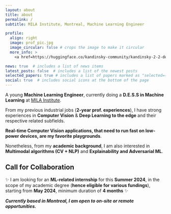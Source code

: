```yaml
---
layout: about
title: about
permalink: /
subtitle: MILA Institute, Montreal, Machine Learning Engineer

profile:
  align: right
  image: prof_pic.jpg
  image_circular: false # crops the image to make it circular
  more_info: >
    <a href=https://huggingface.co/kandinsky-community/kandinsky-2-2-decoder><u>AI-Generated</u></a> picture based on me.

news: true  # includes a list of news items
latest_posts: false  # includes a list of the newest posts
selected_papers: true # includes a list of papers marked as "selected={true}"
social: true  # includes social icons at the bottom of the page
---
```


A young **Machine Learning Engineer**, currently doing a **D.E.S.S in Machine Learning** at [MILA Institute](https://mila.quebec/en/professional-programs/).

From my previous industrial jobs (**2-year prof. experiences**), I have strong experiences in **Computer Vision** & **Deep Learning to the edge** and their respective related subfields.

**Real-time Computer Vision applications, that need to run fast on low-power devices, are my favorite playgrounds**.

Nonetheless, from my **academic background**, I am also interested in **Multimodal algorithms (CV + NLP)** and **Explainability and Adversarial ML**.

## Call for Collaboration

:sparkles: I am looking for an **ML-related internship** for this **Summer 2024**, in the scope of my academic degree (**hence eligible for various fundings**), starting from **May 2024**, minimum duration of **4 months** :sparkles:

***Currently based in Montreal, I am open to on-site or remote opportunities.***
